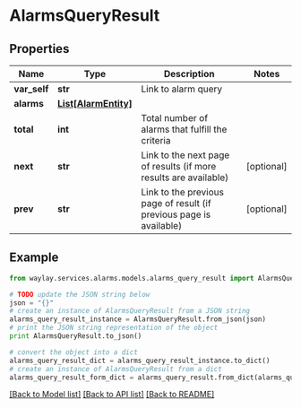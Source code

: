 # AlarmsQueryResult


## Properties

Name | Type | Description | Notes
------------ | ------------- | ------------- | -------------
**var_self** | **str** | Link to alarm query | 
**alarms** | [**List[AlarmEntity]**](AlarmEntity.md) |  | 
**total** | **int** | Total number of alarms that fulfill the criteria | 
**next** | **str** | Link to the next page of results (if more results are available) | [optional] 
**prev** | **str** | Link to the previous page of result (if previous page is available) | [optional] 

## Example

```python
from waylay.services.alarms.models.alarms_query_result import AlarmsQueryResult

# TODO update the JSON string below
json = "{}"
# create an instance of AlarmsQueryResult from a JSON string
alarms_query_result_instance = AlarmsQueryResult.from_json(json)
# print the JSON string representation of the object
print AlarmsQueryResult.to_json()

# convert the object into a dict
alarms_query_result_dict = alarms_query_result_instance.to_dict()
# create an instance of AlarmsQueryResult from a dict
alarms_query_result_form_dict = alarms_query_result.from_dict(alarms_query_result_dict)
```
[[Back to Model list]](../README.md#documentation-for-models) [[Back to API list]](../README.md#documentation-for-api-endpoints) [[Back to README]](../README.md)



